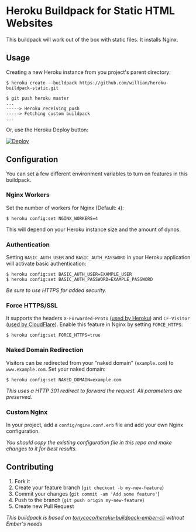 # Heroku Buildpack for Static HTML Websites

This buildpack will work out of the box with static files. It installs Nginx.

## Usage

Creating a new Heroku instance from you project's parent directory:

```
$ heroku create --buildpack https://github.com/willian/heroku-buildpack-static.git

$ git push heroku master
...
-----> Heroku receiving push
-----> Fetching custom buildpack
...
```

Or, use the Heroku Deploy button:

[![Deploy](https://www.herokucdn.com/deploy/button.png)](https://heroku.com/deploy)

## Configuration

You can set a few different environment variables to turn on features in this buildpack.

### Nginx Workers

Set the number of workers for Nginx (Default: `4`):

```
$ heroku config:set NGINX_WORKERS=4
```

This will depend on your Heroku instance size and the amount of dynos.

### Authentication

Setting `BASIC_AUTH_USER` and `BASIC_AUTH_PASSWORD` in your Heroku application will activate basic authentication:

```
$ heroku config:set BASIC_AUTH_USER=EXAMPLE_USER
$ heroku config:set BASIC_AUTH_PASSWORD=EXAMPLE_PASSWORD
```

*Be sure to use HTTPS for added security.*

### Force HTTPS/SSL

It supports the headers `X-Forwarded-Proto` ([used by Heroku](https://devcenter.heroku.com/articles/http-routing#heroku-headers)) and `CF-Visitor` ([used by CloudFlare](https://support.cloudflare.com/hc/en-us/articles/200170536-How-do-I-redirect-HTTPS-traffic-with-Flexible-SSL-and-Apache-)). Enable this feature in Nginx by setting `FORCE_HTTPS`:

```
$ heroku config:set FORCE_HTTPS=true
```

### Naked Domain Redirection

Visitors can be redirected from your "naked domain" (`example.com`) to `www.example.com`. Set your naked domain:

```
$ heroku config:set NAKED_DOMAIN=example.com
```

*This uses a HTTP 301 redirect to forward the request. All parameters are preserved.*

### Custom Nginx

In your project, add a `config/nginx.conf.erb` file and add your own Nginx configuration.

*You should copy the existing configuration file in this repo and make changes to it for best results.*

## Contributing

1. Fork it
2. Create your feature branch (`git checkout -b my-new-feature`)
3. Commit your changes (`git commit -am 'Add some feature'`)
4. Push to the branch (`git push origin my-new-feature`)
5. Create new Pull Request

*This buildpack is based on [tonycoco/heroku-buildpack-ember-cli](https://github.com/tonycoco/heroku-buildpack-ember-cli) without Ember's needs*
